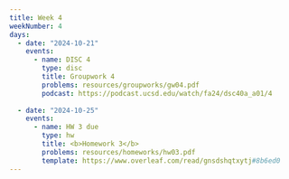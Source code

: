 ```yaml
---
title: Week 4
weekNumber: 4
days:
  - date: "2024-10-21"
    events:
      - name: DISC 4
        type: disc
        title: Groupwork 4
        problems: resources/groupworks/gw04.pdf
        podcast: https://podcast.ucsd.edu/watch/fa24/dsc40a_a01/4
  
  - date: "2024-10-25"
    events:
      - name: HW 3 due
        type: hw
        title: <b>Homework 3</b>
        problems: resources/homeworks/hw03.pdf
        template: https://www.overleaf.com/read/gnsdshqtxytj#8b6ed0
---
```

